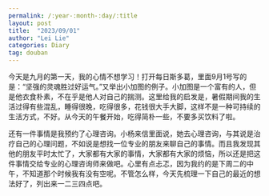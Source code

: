 ```yaml
---
permalink: /:year-:month-:day/:title
layout: post
title:  "2023/09/01"
author: "Lei Lie"
categories: Diary
tag: douban
---
```


今天是九月的第一天，我的心情不想学习！打开每日斯多葛，里面9月1号写的是：“坚强的灵魂胜过好运气。”又举出小加图的例子。小加图是一个富有的人，但是他衣食朴素，不在乎是他人对自己的揣测。这里给我的启发是，暑假期间我的生活过得有些混乱，睡得很晚，吃得很多，花钱很大手大脚，这样不是一种可持续的生活方式，不好。从今天的午餐开始，吃得简朴一些，不要多买饮料了啦。

还有一件事情是我预约了心理咨询。小杨来信里面说，她去心理咨询，与其说是治疗自己的心理问题，不如说是想找一位专业的朋友来聊自己的事情。而且我发现其他的朋友平时太忙了，大家都有大家的事情，大家都有大家的烦恼，所以还是把这件事情交给专业的心理咨询师来做吧。心里有点忐忑，因为我约的是下周二的中午，不知道那个时候我有没有空呢。不管怎么样，今天先梳理一下自己的最近的想法好了，列出来一二三四点吧。